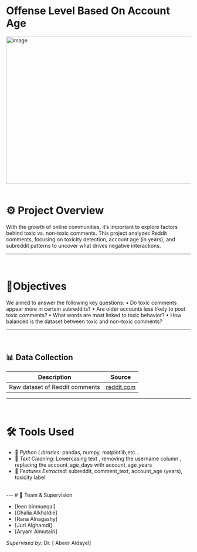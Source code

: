 
# Offense Level Based On Account Age


<img width="600" height="400" alt="image" src="https://github.com/user-attachments/assets/485a1bbb-f78d-403a-be58-f2495fec81b6" />

<br>
<br>

# ⚙ Project Overview
With the growth of online communities, it’s important to explore factors behind toxic vs. non-toxic comments.
This project analyzes Reddit comments, focusing on toxicity detection, account age (in years), and subreddit patterns to uncover what drives negative interactions.

***
<br>

# 💎Objectives

We aimed to answer the following key questions:
	•	Do toxic comments appear more in certain subreddits?
	•	Are older accounts less likely to post toxic comments?
	•	What words are most linked to toxic behavior?
	•	How balanced is the dataset between toxic and non-toxic comments?

***
<br>

## 📊 Data Collection
| Description                     | Source            |
|---------------------------------|-------------------|
| Raw dataset of Reddit comments  | [reddit.com](reddit.com)  |

---
<br>

# 🛠️ Tools Used
- 🐍 *Python Libraries*: pandas, numpy, matplotlib,etc... 
- 🧹 *Text Cleaning*:  Lowercasing text  , removing the username column , replacing the account_age_days with account_age_years 
- 🔎 *Features Extracted*: subreddit, comment_text, account_age (years), toxicity label

<br>
---
# 👥 Team & Supervision

- [leen binmueqal]  
- [Ghalia Alkhaldie]  
- [Rana Alnagashy]  
- [Juri Alghamdi]  
- [Aryam Almutairi]  

*Supervised by:* Dr. [ Abeer Aldayel]
